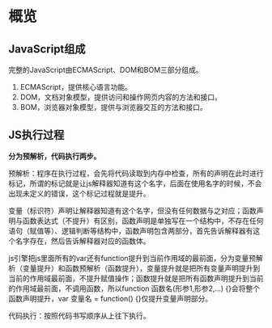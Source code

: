 # 概览

## JavaScript组成
完整的JavaScript由ECMAScript、DOM和BOM三部分组成。

1. ECMAScript，提供核心语言功能。
2. DOM，文档对象模型，提供访问和操作网页内容的方法和接口。
3. BOM，浏览器对象模型，提供与浏览器交互的方法和接口。

## JS执行过程 

**分为预解析，代码执行两步。**

预解析：程序在执行过程，会先将代码读取到内存中检查，所有的声明在此时进行标记，所谓的标记就是让js解释器知道有这个名字，后面在使用名字的时候，不会出现未定义的错误，这个标记过程就是提升。

变量（标识符）声明让解释器知道有这个名字，但没有任何数据与之对应；函数声明与函数表达式（不提升）有区别，函数声明是单独写在一个结构中，不存在任何语句（赋值等）、逻辑判断等结构中，函数声明包含两部分，首先告诉解释器有这个名字存在，然后告诉解释器对应的函数体。

js引擎把js里面所有的var还有function提升到当前作用域的最前面，分为变量预解析（变量提升）和函数预解析（函数提升），变量提升就是把所有变量声明提升到当前的作用域最前面，不提升赋值操作；函数提升就是把所有函数声明提升到当前的作用域最前面，不调用函数，所以function 函数名(形参1,形参2,...) {}会将整个函数声明提升，var 变量名 = function() {}仅提升变量声明部分。

代码执行：按照代码书写顺序从上往下执行。